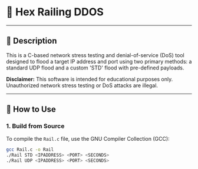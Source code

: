 # 🚂 Hex Railing DDOS

---

## 📝 Description

This is a C-based network stress testing and denial-of-service (DoS) tool designed to flood a target IP address and port using two primary methods: a standard UDP flood and a custom 'STD' flood with pre-defined payloads.

**Disclaimer:** This software is intended for educational purposes only. Unauthorized network stress testing or DoS attacks are illegal.

---

## 🚀 How to Use

### 1. Build from Source

To compile the `Rail.c` file, use the GNU Compiler Collection (GCC):

```bash
gcc Rail.c -o Rail
./Rail STD <IPADDRESS> <PORT> <SECONDS>
./Rail UDP <IPADDRESS> <PORT> <SECONDS>
